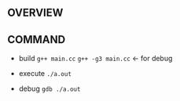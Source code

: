 ## OVERVIEW

## COMMAND

- build
  `g++ main.cc`
  `g++ -g3 main.cc` <- for debug

- execute
  `./a.out`

- debug
  `gdb ./a.out`
